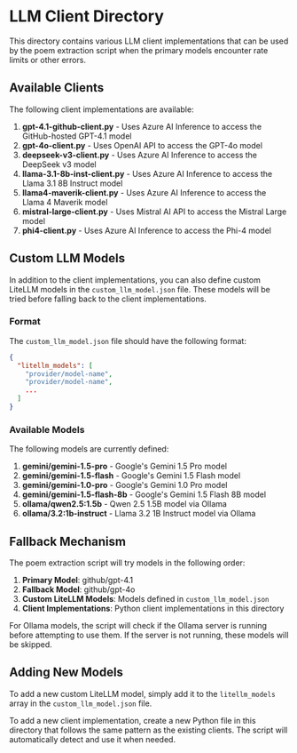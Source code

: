 # LLM Client Directory

This directory contains various LLM client implementations that can be used by the poem extraction script when the primary models encounter rate limits or other errors.

## Available Clients

The following client implementations are available:

1. **gpt-4.1-github-client.py** - Uses Azure AI Inference to access the GitHub-hosted GPT-4.1 model
2. **gpt-4o-client.py** - Uses OpenAI API to access the GPT-4o model
3. **deepseek-v3-client.py** - Uses Azure AI Inference to access the DeepSeek v3 model
4. **llama-3.1-8b-inst-client.py** - Uses Azure AI Inference to access the Llama 3.1 8B Instruct model
5. **llama4-maverik-client.py** - Uses Azure AI Inference to access the Llama 4 Maverik model
6. **mistral-large-client.py** - Uses Mistral AI API to access the Mistral Large model
7. **phi4-client.py** - Uses Azure AI Inference to access the Phi-4 model

## Custom LLM Models

In addition to the client implementations, you can also define custom LiteLLM models in the `custom_llm_model.json` file. These models will be tried before falling back to the client implementations.

### Format

The `custom_llm_model.json` file should have the following format:

```json
{
  "litellm_models": [
    "provider/model-name",
    "provider/model-name",
    ...
  ]
}
```

### Available Models

The following models are currently defined:

1. **gemini/gemini-1.5-pro** - Google's Gemini 1.5 Pro model
2. **gemini/gemini-1.5-flash** - Google's Gemini 1.5 Flash model
3. **gemini/gemini-1.0-pro** - Google's Gemini 1.0 Pro model
4. **gemini/gemini-1.5-flash-8b** - Google's Gemini 1.5 Flash 8B model
5. **ollama/qwen2.5:1.5b** - Qwen 2.5 1.5B model via Ollama
6. **ollama/3.2:1b-instruct** - Llama 3.2 1B Instruct model via Ollama

## Fallback Mechanism

The poem extraction script will try models in the following order:

1. **Primary Model**: github/gpt-4.1
2. **Fallback Model**: github/gpt-4o
3. **Custom LiteLLM Models**: Models defined in `custom_llm_model.json`
4. **Client Implementations**: Python client implementations in this directory

For Ollama models, the script will check if the Ollama server is running before attempting to use them. If the server is not running, these models will be skipped.

## Adding New Models

To add a new custom LiteLLM model, simply add it to the `litellm_models` array in the `custom_llm_model.json` file.

To add a new client implementation, create a new Python file in this directory that follows the same pattern as the existing clients. The script will automatically detect and use it when needed.
